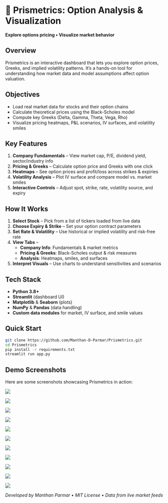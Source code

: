 # 💎 Prismetrics: Option Analysis & Visualization

**Explore options pricing  • Visualize market behavior**

## Overview  
Prismetrics is an interactive dashboard that lets you explore option prices, Greeks, and implied volatility patterns. 
It’s a hands-on tool for understanding how market data and model assumptions affect option valuation.

## Objectives
- Load real market data for stocks and their option chains  
- Calculate theoretical prices using the Black-Scholes model  
- Compute key Greeks (Delta, Gamma, Theta, Vega, Rho)  
- Visualize pricing heatmaps, P&L scenarios, IV surfaces, and volatility smiles  

## Key Features
1. **Company Fundamentals** – View market cap, P/E, dividend yield, sector/industry info  
2. **Pricing & Greeks** – Calculate option price and Greeks with one click  
3. **Heatmaps** – See option prices and profit/loss across strikes & expiries  
4. **Volatility Analysis** – Plot IV surface and compare model vs. market smiles  
5. **Interactive Controls** – Adjust spot, strike, rate, volatility source, and expiry  

## How It Works
1. **Select Stock** – Pick from a list of tickers loaded from live data  
2. **Choose Expiry & Strike** – Set your option contract parameters  
3. **Set Rate & Volatility** – Use historical or implied volatility and risk-free rate  
4. **View Tabs** –  
   - **Company Info**: Fundamentals & market metrics  
   - **Pricing & Greeks**: Black-Scholes output & risk measures  
   - **Analysis**: Heatmaps, smiles, and surfaces  
5. **Interpret Visuals** – Use charts to understand sensitivities and scenarios  

## Tech Stack
- **Python 3.8+**  
- **Streamlit** (dashboard UI)  
- **Matplotlib** & **Seaborn** (plots)  
- **NumPy** & **Pandas** (data handling)  
- **Custom data modules** for market, IV surface, and smile values  

## Quick Start
```bash
git clone https://github.com/Manthan-D-Parmar/Prismetrics.git
cd Prismetrics
pip install -r requirements.txt
streamlit run app.py
````

## Demo Screenshots

Here are some screenshots showcasing Prismetrics in action:


![](images/1.png)

![](images/2.png)  

![](images/3.png)  

![](images/4.png)

![](images/5.png)  

![](images/6.png)  

![](images/7.png)

![](images/8.png)  

![](images/9.png) 

![](images/10.png)

![](images/11.png)  



*Developed by Manthan Parmar • MIT License • Data from live market feeds*

